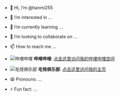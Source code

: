 - 👋 Hi, I’m @hanmi255
- 👀 I’m interested in ...
- 🌱 I’m currently learning ...
- 💞️ I’m looking to collaborate on ...
- 📫 How to reach me ...
- ![哔哩哔哩](https://fs-im-kefu.7moor-fs1.com/ly/4d2c3f00-7d4c-11e5-af15-41bf63ae4ea0/1723341418155/DM_20240811095614_001.png) **哔哩哔哩**: [点击这里访问我的哔哩哔哩空间](https://space.bilibili.com/377044135?spm_id_from=333.1007.0.0)
  
- ![毛怪俱乐部](https://fs-im-kefu.7moor-fs1.com/ly/4d2c3f00-7d4c-11e5-af15-41bf63ae4ea0/1723552663459/DM_20240813203232_001.png) **毛怪俱乐部**: [点击这里访问我的主页](https://2550505.com/space/10754)
- 😄 Pronouns: ...
- ⚡ Fun fact: ...

<!---
hanmi255/hanmi255 is a ✨ special ✨ repository because its `README.md` (this file) appears on your GitHub profile.
You can click the Preview link to take a look at your changes.
--->
